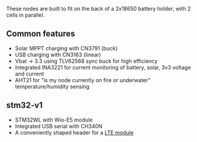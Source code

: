 These nodes are built to fit on the back of a 2x18650 battery holder, with 2 cells in parallel.

## Common features
  * Solar MPPT charging with CN3791 (buck)
  * USB charging with CN3163 (linear)
  * Vbat -> 3.3 using TLV62568 sync buck for high efficiency
  * Integrated INA3221 for current monitoring of battery, solar, 3v3 voltage and current
  * AHT21 for "is my node currently on fire or underwater" temperature/humidity sensing
## stm32-v1
  * STM32WL with Wio-E5 module
  * Integrated USB serial with CH340N
  * A conveniently shaped header for a [LTE module](https://shop.pimoroni.com/products/clipper-breakout)
